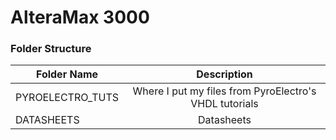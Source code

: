 <!-- https://github.com/adam-p/markdown-here/wiki/Markdown-Cheatsheet -->

AlteraMax 3000
=================

### Folder Structure

| Folder Name        | Description           |
| ------------- |:--------------------:| 
| PYROELECTRO_TUTS     | Where I put my files from PyroElectro's VHDL tutorials | 
| DATASHEETS |  Datasheets |

